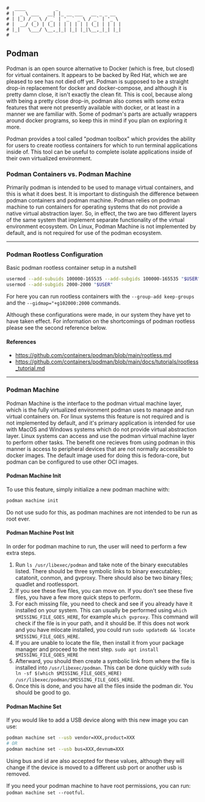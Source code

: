```text
#  ____           _
# |  _ \ ___   __| |_ __ ___   __ _ _ __
# | |_) / _ \ / _` | '_ ` _ \ / _` | '_ \
# |  __/ (_) | (_| | | | | | | (_| | | | |
# |_|   \___/ \__,_|_| |_| |_|\__,_|_| |_|
#
```

Podman
-------

Podman is an open source alternative to Docker (which is free, but closed) for virtual containers. It appears
to be backed by Red Hat, which we are pleased to see has not died off yet. Podman is supposed to be a straight
drop-in replacement for docker and docker-compose, and although it is pretty damn close, it isn't exactly the
clean fit. This is cool, because along with being a pretty close drop-in, podman also comes with some extra
features that were not presently available with docker, or at least in a manner we are familiar with. Some of
podman's parts are actually wrappers around docker programs, so keep this in mind if you plan on exploring it
more.

Podman provides a tool called "podman toolbox" which provides the ability for users to create rootless containers
for which to run terminal applications inside of. This tool can be useful to complete isolate applications
inside of their own virtualized environment.


### Podman Containers vs. Podman Machine

Primarily podman is intended to be used to manage virtual containers, and this is what it does best. It is
important to distinguish the difference between podman containers and podman machine. Podman relies on podman
machine to run containers for operating systems that do not provide a native virtual abstraction layer. So, in
effect, the two are two different layers of the same system that implement separate functionality of the virtual
environment ecosystem. On Linux, Podman Machine is not implemented by default, and is not required for use of the
podman ecosystem.

-----

### Podman Rootless Configuration

Basic podman rootless container setup in a nutshell

```bash
usermod --add-subuids 100000-165535 --add-subgids 100000-165535 "$USER"
usermod --add-subgids 2000-2000 "$USER"
```

For here you can run rootless containers with the `--group-add keep-groups` and the `--gidmap="+g102000:2000`
commands.

Although these configurations were made, in our system they have yet to have taken effect. For information on
the shortcomings of podman rootless please see the second reference below.

#### References

- https://github.com/containers/podman/blob/main/rootless.md
- https://github.com/containers/podman/blob/main/docs/tutorials/rootless_tutorial.md

-----

### Podman Machine 

Podman Machine is the interface to the podman virtual machine layer, which is the fully virtualized environment
podman uses to manage and run virtual containers on. For linux systems this feature is not required and is not
implemented by default, and it's primary application is intended for use with MacOS and Windows systems which
do not provide virtual abstraction layer. Linux systems can access and use the podman virtual machine layer to
perform other tasks. The benefit one recieves from using podman in this manner is access to peripheral
devices that are not normally accessible to docker images. The default image used for doing this is
fedora-core, but podman can be configured to use other OCI images. 

#### Podman Machine Init

To use this feature, simply initialize a new podman machine with:

```bash
podman machine init
```

Do not use sudo for this, as podman machines are not intended to be run as root ever. 

#### Podman Machine Post Init

In order for podman machine to run, the user will need to perform a few extra steps. 

1. Run `ls /usr/libexec/podman` and take note of the binary executables listed. There should be three symbolic
   links to binary executables; catatonit, conmon, and gvproxy. There should also be two binary files; quadlet
   and rootlessport.
2. If you see these five files, you can move on. If you don't see these five files, you have a few more quick
   steps to perform.
3. For each missing file, you need to check and see if you already have it installed on your system. This can
   usually be performed using `which $MISSING_FILE_GOES_HERE`, for example `which gvproxy`. This command will
   check if the file is in your path, and it should be. If this does not work and you have mlocate installed,
   you could run `sudo updatedb && locate $MISSING_FILE_GOES_HERE`.
4. If you are unable to locate the file, then install it from your package manager and proceed to the next
   step. `sudo apt install $MISSING_FILE_GOES_HERE`
5. Afterward, you should then create a symbolic link from where the file is installed into `/usr/libexec/podman`.
   This can be done quickly with `sudo ln -sf $(which $MISSING_FILE_GOES_HERE) /usr/libexec/podman/$MISSING_FILE_GOES_HERE`.
6. Once this is done, and you have all the files inside the podman dir. You should be good to go.

#### Podman Machine Set 

If you would like to add a USB device along with this new image you can use:

```bash
podman machine set --usb vendor=XXX,product=XXX
# OR
podman machine set --usb bus=XXX,devnum=XXX
```

Using bus and id are also accepted for these values, although they will change if the device is moved to a
different usb port or another usb is removed.

If you need your podman machine to have root permissions, you can run: `podman machine set --rootful`.

